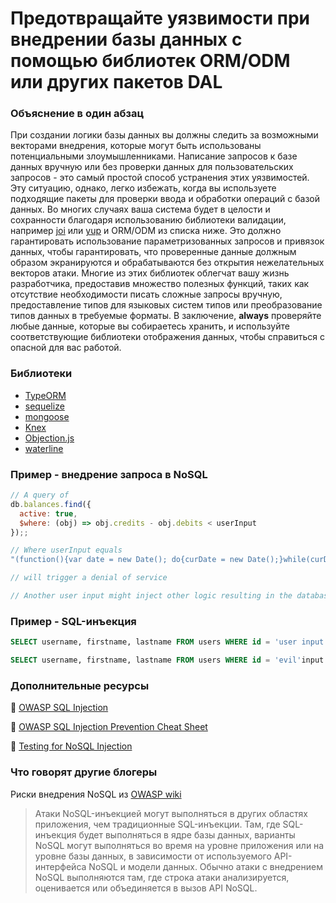 # Предотвращайте уязвимости при внедрении базы данных с помощью библиотек ORM/ODM или других пакетов DAL

### Объяснение в один абзац

При создании логики базы данных вы должны следить за возможными векторами внедрения, которые могут быть использованы потенциальными злоумышленниками. Написание запросов к базе данных вручную или без проверки данных для пользовательских запросов - это самый простой способ устранения этих уязвимостей. Эту ситуацию, однако, легко избежать, когда вы используете подходящие пакеты для проверки ввода и обработки операций с базой данных. Во многих случаях ваша система будет в целости и сохранности благодаря использованию библиотеки валидации, например [joi](https://github.com/hapijs/joi) или [yup](https://github.com/jquense/yup) и ORM/ODM из списка ниже. Это должно гарантировать использование параметризованных запросов и привязок данных, чтобы гарантировать, что проверенные данные должным образом экранируются и обрабатываются без открытия нежелательных векторов атаки. Многие из этих библиотек облегчат вашу жизнь разработчика, предоставив множество полезных функций, таких как отсутствие необходимости писать сложные запросы вручную, предоставление типов для языковых систем типов или преобразование типов данных в требуемые форматы. В заключение, __always__ проверяйте любые данные, которые вы собираетесь хранить, и используйте соответствующие библиотеки отображения данных, чтобы справиться с опасной для вас работой.


### Библиотеки

- [TypeORM](https://github.com/typeorm/typeorm)
- [sequelize](https://github.com/sequelize/sequelize)
- [mongoose](https://github.com/Automattic/mongoose)
- [Knex](https://github.com/tgriesser/knex)
- [Objection.js](https://github.com/Vincit/objection.js)
- [waterline](https://github.com/balderdashy/waterline)

### Пример - внедрение запроса в NoSQL

```javascript
// A query of
db.balances.find({
  active: true,
  $where: (obj) => obj.credits - obj.debits < userInput
});;

// Where userInput equals
"(function(){var date = new Date(); do{curDate = new Date();}while(curDate-date<10000); return Math.max();})()"

// will trigger a denial of service

// Another user input might inject other logic resulting in the database exposing sensitive data
```

### Пример - SQL-инъекция

```sql
SELECT username, firstname, lastname FROM users WHERE id = 'user input';

SELECT username, firstname, lastname FROM users WHERE id = 'evil'input';
```

### Дополнительные ресурсы

🔗 [OWASP SQL Injection](https://www.owasp.org/index.php/SQL_Injection)

🔗 [OWASP SQL Injection Prevention Cheat Sheet](https://github.com/OWASP/CheatSheetSeries)

🔗 [Testing for NoSQL Injection](https://www.owasp.org/index.php/Testing_for_NoSQL_injection)

### Что говорят другие блогеры

Риски внедрения NoSQL из [OWASP wiki](https://www.owasp.org/index.php/Testing_for_NoSQL_injection)

> Атаки NoSQL-инъекцией могут выполняться в других областях приложения, чем традиционные SQL-инъекции. Там, где SQL-инъекция будет выполняться в ядре базы данных, варианты NoSQL могут выполняться во время на уровне приложения или на уровне базы данных, в зависимости от используемого API-интерфейса NoSQL и модели данных. Обычно атаки с внедрением NoSQL выполняются там, где строка атаки анализируется, оценивается или объединяется в вызов API NoSQL.
